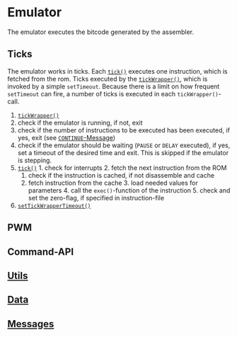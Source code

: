 # Emulator
The emulator executes the bitcode generated by the assembler.

## Ticks
The emulator works in ticks. Each [`tick()`](http://doc.yasp.me/yasp.Emulator.html#tick) executes one instruction,
which is fetched from the rom. Ticks executed by the [`tickWrapper()`](http://doc.yasp.me/yasp.Emulator.html#tickWrapper),
which is invoked by a simple `setTimeout`. Because there is a limit on how frequent `setTimeout` can fire, a number of
ticks is executed in each `tickWrapper()`-call.

1. [`tickWrapper()`](http://doc.yasp.me/yasp.Emulator.html#tickWrapper)
  1. check if the emulator is running, if not, exit
  2. check if the number of instructions to be executed has been executed, if yes, exit (see [`CONTINUE`-Message](./messages.md#message-continue))
  3. check if the emulator should be waiting (`PAUSE` or `DELAY` executed), if yes, set a timeout of the desired time and exit.
     This is skipped if the emulator is stepping.
  4. [`tick()`](http://doc.yasp.me/yasp.Emulator.html#tickWrapper)
    1. check for interrupts
    2. fetch the next instruction from the ROM
      1. check if the instruction is cached, if not disassemble and cache
      2. fetch instruction from the cache
    3. load needed values for parameters
    4. call the `exec()`-function of the instruction
    5. check and set the zero-flag, if specified in instruction-file
2. [`setTickWrapperTimeout()`](http://doc.yasp.me/yasp.Emulator.html#setTickWrapperTimeout)

## PWM

## Command-API

## [Utils](./utils.md)

## [Data](./data.md)

## [Messages](./messages.md)
